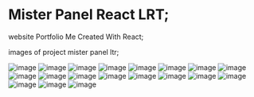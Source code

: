 # Mister Panel React LRT;

website Portfolio Me Created With React;

images of project mister panel ltr;

![image](https://user-images.githubusercontent.com/74311184/183428596-06e0ef1a-479c-46cd-9cab-35e0cba0c0a9.png)
![image](https://user-images.githubusercontent.com/74311184/183428643-dd32fe31-442f-4aa2-a546-39788c521bcf.png)
![image](https://user-images.githubusercontent.com/74311184/183428681-5bf28005-219f-4c30-a446-93cf401bcf05.png)
![image](https://user-images.githubusercontent.com/74311184/183428743-9e5eb55f-8734-4fb6-aab5-42cf5912d1df.png)
![image](https://user-images.githubusercontent.com/74311184/183428781-2155d689-e289-4943-b61c-324615ddb9b1.png)
![image](https://user-images.githubusercontent.com/74311184/183428808-1525f5c1-e19b-415a-b069-4088637b23a8.png)
![image](https://user-images.githubusercontent.com/74311184/183428853-9865257d-2f62-4eff-9619-9ae46a048136.png)
![image](https://user-images.githubusercontent.com/74311184/183428899-2bb166a1-a2aa-4548-9121-262da26076f5.png)
![image](https://user-images.githubusercontent.com/74311184/183428934-2298d8f5-ea45-4cb4-a844-1451681554e2.png)
![image](https://user-images.githubusercontent.com/74311184/183428988-ba407bbd-abef-4291-817a-215a4fd4f6ea.png)
![image](https://user-images.githubusercontent.com/74311184/183429034-a5128651-44aa-46f8-81e1-103ee79a1c12.png)
![image](https://user-images.githubusercontent.com/74311184/183429064-3943dec3-b952-41e8-857d-b64b9e4c5074.png)
![image](https://user-images.githubusercontent.com/74311184/183429103-c432621f-8318-4f95-acee-fe3cc1f635c7.png)
![image](https://user-images.githubusercontent.com/74311184/183429142-663ceab1-4d6c-4d22-9dce-1556042d2171.png)
![image](https://user-images.githubusercontent.com/74311184/183429177-a1ed0460-7f11-432f-ba62-9c4d42eef432.png)
![image](https://user-images.githubusercontent.com/74311184/183429202-21ae1962-9e9f-4d9e-acb6-3ed5c821a147.png)
![image](https://user-images.githubusercontent.com/74311184/183429258-669dfe08-65bb-415d-a3df-4e0c4958364f.png)
![image](https://user-images.githubusercontent.com/74311184/183429352-c6fe2962-18d7-412f-bc07-77a807ae9e99.png)
![image](https://user-images.githubusercontent.com/74311184/183429395-ac9ad69a-b7a8-48d9-9592-edd9b17023d0.png)
